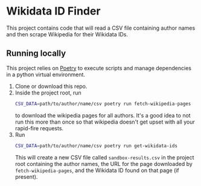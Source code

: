# Wikidata ID Finder

This project contains code that will read a CSV file containing author names and then scrape Wikipedia for their Wikidata IDs.


## Running locally

This project relies on [Poetry](https://python-poetry.org/docs/) to execute scripts and manage dependencies in a python virtual environment.

1. Clone or download this repo.
2. Inside the project root, run 
   ```bash
   CSV_DATA=path/to/author/name/csv poetry run fetch-wikipedia-pages
   ```
   to download the wikipedia pages for all authors. It's a good idea to not run this more than once so that wikipedia doesn't get upset with all your rapid-fire requests.
3. Run
   ```bash
   CSV_DATA=path/to/author/name/csv poetry run get-wikidata-ids
   ```
   This will create a new CSV file called `sandbox-results.csv` in the project root containing the author names,
   the URL for the page downloaded by `fetch-wikipedia-pages`, and the Wikidata ID found on that page (if present).
